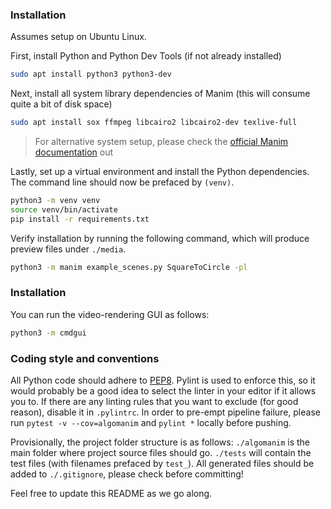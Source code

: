 ### Installation
Assumes setup on Ubuntu Linux.

First, install Python and Python Dev Tools (if not already installed)
```bash
sudo apt install python3 python3-dev
```

Next, install all system library dependencies of Manim (this will consume quite a bit of disk space)

```bash
sudo apt install sox ffmpeg libcairo2 libcairo2-dev texlive-full
```
> For alternative system setup, please check the [official Manim documentation](https://manim.readthedocs.io/en/latest/installation/index.html#) out

Lastly, set up a virtual environment and install the Python dependencies. The command line should now be prefaced by `(venv)`.
```bash
python3 -m venv venv
source venv/bin/activate
pip install -r requirements.txt
```

Verify installation by running the following command, which will produce preview files under `./media`.
```bash
python3 -m manim example_scenes.py SquareToCircle -pl
```

### Installation
You can run the video-rendering GUI as follows:
```bash
python3 -m cmdgui
```

### Coding style and conventions
All Python code should adhere to [PEP8](https://www.python.org/dev/peps/pep-0008/). Pylint is used to enforce this, so it would probably be a good idea to select the linter in your editor if it allows you to.
If there are any linting rules that you want to exclude (for good reason), disable it in `.pylintrc`.
In order to pre-empt pipeline failure, please run `pytest -v --cov=algomanim` and `pylint *` locally before pushing.

Provisionally, the project folder structure is as follows:
`./algomanim` is the main folder where project source files should go.
`./tests` will contain the test files (with filenames prefaced by `test_`).
All generated files should be added to `./.gitignore`, please check before committing!

Feel free to update this README as we go along.